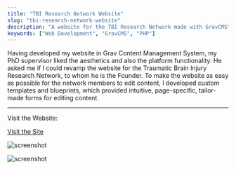```yaml
---
title: "TBI Research Network Website"
slug: "tbi-research-network-website"
description: "A website for the TBI Research Network made with GravCMS"
keywords: ["Web Development", "GravCMS", "PHP"]
---
```


Having developed my website in Grav Content Management System, my PhD supervisor liked the aesthetics and also the platform functionality. He asked me if I could revamp the website for the Traumatic Brain Injury Research Network, to whom he is the Founder. To make the website as easy as possible for the network members to edit content, I developed custom templates and blueprints, which provided intuitive, page-specific, tailor-made forms for editing content.

---

Visit the Website:

<a className="btn btn-dark" href="https://tbi-research.uk/" target="_blank" rel="noopener noreferrer"><i className="fa fa-globe"></i> Visit the Site</a>

![screenshot](/next-portfolio/project-images/tbi-research-network-website/feature.png)

![screenshot](/next-portfolio/project-images/tbi-research-network-website/1.png)
